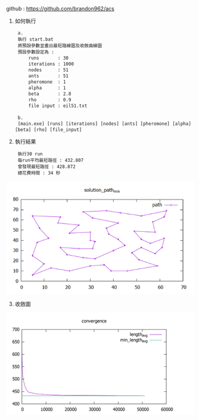 github : https://github.com/brandon962/acs

1. 如何執行

		a. 
		執行 start.bat 
		將預設參數並畫出最短路線圖及收斂曲線圖
		預設參數設定為 :
			runs       : 30
			iterations : 1000
			nodes      : 51
			ants       : 51
			pheromone  : 1
			alpha      : 1
			beta       : 2.8
			rho        : 0.9
			file input : eil51.txt

		b.
		[main.exe] [runs] [iterations] [nodes] [ants] [pheromone] [alpha] [beta] [rho] [file_input]

2. 執行結果
	
		執行30 run 
		每run平均最短路徑 : 432.807
		曾發現最短路徑 : 428.872
		總花費時間 : 34 秒

![image](https://github.com/brandon962/acs/blob/master/path.png)

3. 收斂圖

![image](https://github.com/brandon962/acs/blob/master/convergence.png)


